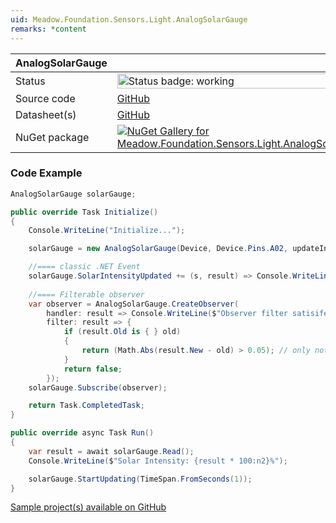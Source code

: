 ```yaml
---
uid: Meadow.Foundation.Sensors.Light.AnalogSolarGauge
remarks: *content
---
```


| AnalogSolarGauge | |
|--------|--------|
| Status | <img src="https://img.shields.io/badge/Working-brightgreen" style="width: auto; height: -webkit-fill-available;" alt="Status badge: working" /> |
| Source code | [GitHub](https://github.com/WildernessLabs/Meadow.Foundation/tree/main/Source/Meadow.Foundation.Peripherals/Sensors.Light.AnalogSolarGauge/Driver) |
| Datasheet(s) | [GitHub](https://github.com/WildernessLabs/Meadow.Foundation/tree/main/Source/Meadow.Foundation.Peripherals/Sensors.Light.AnalogSolarGauge/Datasheet) |
| NuGet package | <a href="https://www.nuget.org/packages/Meadow.Foundation.Sensors.Light.AnalogSolarIntensityGauge/" target="_blank"><img src="https://img.shields.io/nuget/v/Meadow.Foundation.Sensors.Light.AnalogSolarIntensityGauge.svg?label=Meadow.Foundation.Sensors.Light.AnalogSolarIntensityGauge" alt="NuGet Gallery for Meadow.Foundation.Sensors.Light.AnalogSolarIntensityGauge" /></a> |

### Code Example

```csharp
AnalogSolarGauge solarGauge;

public override Task Initialize()
{
    Console.WriteLine("Initialize...");

    solarGauge = new AnalogSolarGauge(Device, Device.Pins.A02, updateInterval: TimeSpan.FromSeconds(1));

    //==== classic .NET Event
    solarGauge.SolarIntensityUpdated += (s, result) => Console.WriteLine($"SolarIntensityUpdated: {result.New * 100:n2}%");
    
    //==== Filterable observer
    var observer = AnalogSolarGauge.CreateObserver(
        handler: result => Console.WriteLine($"Observer filter satisifed, new intensity: {result.New * 100:n2}%"),
        filter: result => {
            if (result.Old is { } old)
            {
                return (Math.Abs(result.New - old) > 0.05); // only notify if change is > 5%
            }
            return false;
        });
    solarGauge.Subscribe(observer);

    return Task.CompletedTask;
}

public override async Task Run()
{
    var result = await solarGauge.Read();
    Console.WriteLine($"Solar Intensity: {result * 100:n2}%");

    solarGauge.StartUpdating(TimeSpan.FromSeconds(1));
}

```

[Sample project(s) available on GitHub](https://github.com/WildernessLabs/Meadow.Foundation/tree/main/Source/Meadow.Foundation.Peripherals/Sensors.Light.AnalogSolarGauge/Samples/AnalogSolarGauge_Sample)

